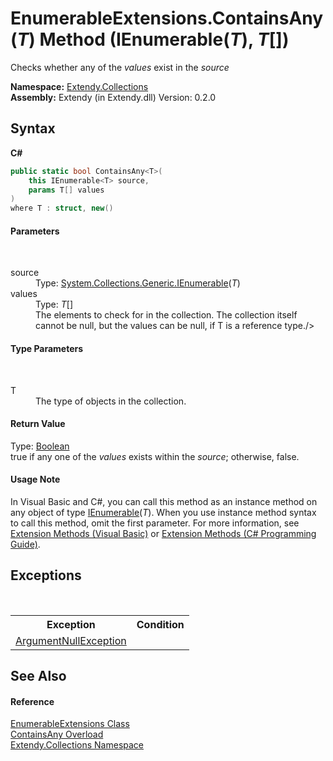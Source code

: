 # EnumerableExtensions.ContainsAny(*T*) Method (IEnumerable(*T*), *T*[])
 

Checks whether any of the *values* exist in the *source*

**Namespace:**&nbsp;<a href="N_Extendy_Collections">Extendy.Collections</a><br />**Assembly:**&nbsp;Extendy (in Extendy.dll) Version: 0.2.0

## Syntax

**C#**<br />
``` C#
public static bool ContainsAny<T>(
	this IEnumerable<T> source,
	params T[] values
)
where T : struct, new()

```


#### Parameters
&nbsp;<dl><dt>source</dt><dd>Type: <a href="https://docs.microsoft.com/dotnet/api/system.collections.generic.ienumerable-1" target="_blank">System.Collections.Generic.IEnumerable</a>(*T*)<br /></dd><dt>values</dt><dd>Type: *T*[]<br />The elements to check for in the collection. The collection itself cannot be null, but the values can be null, if T is a reference type./></dd></dl>

#### Type Parameters
&nbsp;<dl><dt>T</dt><dd>The type of objects in the collection.</dd></dl>

#### Return Value
Type: <a href="https://docs.microsoft.com/dotnet/api/system.boolean" target="_blank">Boolean</a><br />true if any one of the *values* exists within the *source*; otherwise, false.

#### Usage Note
In Visual Basic and C#, you can call this method as an instance method on any object of type <a href="https://docs.microsoft.com/dotnet/api/system.collections.generic.ienumerable-1" target="_blank">IEnumerable</a>(*T*). When you use instance method syntax to call this method, omit the first parameter. For more information, see <a href="https://docs.microsoft.com/dotnet/visual-basic/programming-guide/language-features/procedures/extension-methods">Extension Methods (Visual Basic)</a> or <a href="https://docs.microsoft.com/dotnet/csharp/programming-guide/classes-and-structs/extension-methods">Extension Methods (C# Programming Guide)</a>.

## Exceptions
&nbsp;<table><tr><th>Exception</th><th>Condition</th></tr><tr><td><a href="https://docs.microsoft.com/dotnet/api/system.argumentnullexception" target="_blank">ArgumentNullException</a></td><td /></tr></table>

## See Also


#### Reference
<a href="T_Extendy_Collections_EnumerableExtensions">EnumerableExtensions Class</a><br /><a href="Overload_Extendy_Collections_EnumerableExtensions_ContainsAny">ContainsAny Overload</a><br /><a href="N_Extendy_Collections">Extendy.Collections Namespace</a><br />